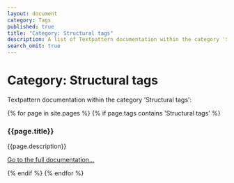 ```yaml
---
layout: document
category: Tags
published: true
title: "Category: Structural tags"
description: A list of Textpattern documentation within the category 'Structural tags'.
search_omit: true
---
```


# Category: Structural tags

Textpattern documentation within the category 'Structural tags':

<div>
    {% for page in site.pages %}
        {% if page.tags contains 'Structural tags' %}
            <article>
                <h3>{{page.title}}</h3>
                <p>{{page.description}}</p>
                <p><a href="{{page.url}}">Go to the full documentation...</a></p>
            </article>
        {% endif %}
    {% endfor %}
</div>
